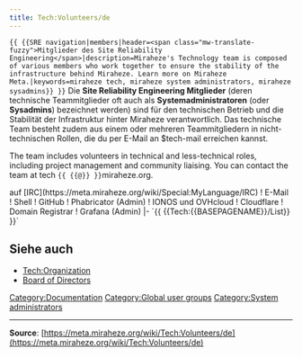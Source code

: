 ```yaml
---
title: Tech:Volunteers/de
---
```


 `{{ {{SRE navigation|members|header=<span class="mw-translate-fuzzy">Mitglieder des Site Reliability Engineering</span>|description=Miraheze's Technology team is composed of various members who work together to ensure the stability of the infrastructure behind Miraheze. Learn more on Miraheze Meta.|keywords=miraheze tech, miraheze system administrators, miraheze sysadmins}} }}`
Die **Site Reliability Engineering Mitglieder** (deren technische Teammitglieder oft auch als **Systemadministratoren** (oder **Sysadmins**) bezeichnet werden) sind für den technischen Betrieb und die Stabilität der Infrastruktur hinter Miraheze verantwortlich. Das technische Team besteht zudem aus einem oder mehreren Teammitgliedern in nicht-technischen Rollen, die du per E-Mail an $tech-mail erreichen kannst.

The team includes volunteers in technical and less-technical roles, including project management and community liaising. You can contact the team at tech `{{ {{@}} }}`miraheze.org.

<div style="width: 100%; overflow: auto;>
{| class="wikitable center"
|-
! class="unsortable"| [ `{{ {{fullurl:Tech:Volunteers/List|action=edit}} }}` +/-]
! Name & Rolle
! Libera Chat Nickname <br /> auf [IRC](https://meta.miraheze.org/wiki/Special:MyLanguage/IRC)
! E-Mail
! Shell
! GitHub
! Phabricator (Admin)
! IONOS und OVHcloud
! Cloudflare
! Domain Registrar
! Grafana (Admin)
|- `{{ {{Tech:{{BASEPAGENAME}}/List}} }}`

## Siehe auch 

* [Tech:Organization](Tech:Organization.md)
* [Board of Directors](https://meta.miraheze.org/wiki/Board_of_Directors)

[Category:Documentation](https://meta.miraheze.org/wiki/Category:Documentation)
[Category:Global user groups](https://meta.miraheze.org/wiki/Category:Global_user_groups)
[Category:System administrators](https://meta.miraheze.org/wiki/Category:System_administrators)

----
**Source**: [https://meta.miraheze.org/wiki/Tech:Volunteers/de](https://meta.miraheze.org/wiki/Tech:Volunteers/de)